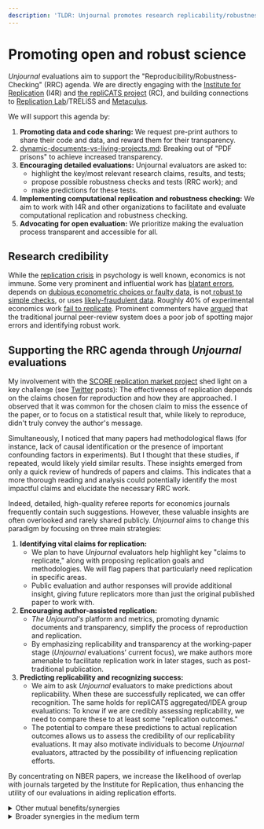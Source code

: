 ```yaml
---
description: 'TLDR: Unjournal promotes research replicability/robustness'
---
```


# Promoting open and robust science

_Unjournal_ evaluations aim to support the "Reproducibility/Robustness-Checking" (RRC) agenda. We are directly engaging with the [Institute for Replication](https://i4replication.org/) (I4R) and [the repliCATS project](https://replicats.research.unimelb.edu.au/) (RC), and building connections to [Replication Lab](https://www.vilhuber.com/lars/projects/replication-lab/)/TRELiSS and [Metaculus](https://www.metaculus.com/about/).

We will support this agenda by:

1. **Promoting data and code sharing:** We request pre-print authors to share their code and data, and reward them for their transparency.
2. [dynamic-documents-vs-living-projects.md](dynamic-documents-vs-living-projects.md "mention"): Breaking out of "PDF prisons" to achieve increased transparency.
3. **Encouraging detailed evaluations:** Unjournal evaluators are asked to:
   * highlight the key/most relevant research claims, results, and tests;
   * propose possible robustness checks and tests (RRC work); and
   * make predictions for these tests.
4. **Implementing computational replication and robustness checking:** We aim to work with I4R and other organizations to facilitate and evaluate computational replication and robustness checking.
5. **Advocating for open evaluation:** We prioritize making the evaluation process transparent and accessible for all.

## Research credibility

While the [replication crisis](https://www.wikiwand.com/en/Replication\_crisis) in psychology is well known, economics is not immune. Some very prominent and influential work has [blatant errors](https://theconversation.com/the-reinhart-rogoff-error-or-how-not-to-excel-at-economics-13646), depends on [dubious econometric choices or faulty data,](https://www.nber.org/papers/w14130) is not[ robust to simple checks](https://economistsview.typepad.com/economistsview/2008/08/troubling-timin.html), or uses [likely-fraudulent data](https://www.science.org/content/article/fraudulent-data-set-raise-questions-about-superstar-honesty-researcher). Roughly 40% of experimental economics work [fail to replicate](https://www.science.org/content/article/about-40-economics-experiments-fail-replication-survey). Prominent commenters have [argued](https://experimentalhistory.substack.com/p/the-rise-and-fall-of-peer-review) that the traditional journal peer-review system does a poor job of spotting major errors and identifying robust work.

## Supporting the RRC agenda through _Unjournal_ evaluations

My involvement with the [SCORE replication market project](https://replicationmarkets.com/) shed light on a key challenge (see [Twitter](https://twitter.com/search?q=%40ReplicationMkts%20%40givingtools\&src=typed\_query) posts): The effectiveness of replication depends on the claims chosen for reproduction and how they are approached. I observed that it was common for the chosen claim to miss the essence of the paper, or to focus on a statistical result that, while likely to reproduce, didn't truly convey the author's message.

Simultaneously, I noticed that many papers had methodological flaws (for instance, lack of causal identification or the presence of important confounding factors in experiments). But I thought that these studies, if repeated, would likely yield similar results. These insights emerged from only a quick review of hundreds of papers and claims. This indicates that a more thorough reading and analysis could potentially identify the most impactful claims and elucidate the necessary RRC work.

Indeed, detailed, high-quality referee reports for economics journals frequently contain such suggestions. However, these valuable insights are often overlooked and rarely shared publicly. _Unjournal_ aims to change this paradigm by focusing on three main strategies:

1. **Identifying vital claims for replication:**
   * We plan to have _Unjournal_ evaluators help highlight key "claims to replicate," along with proposing replication goals and methodologies. We will flag papers that particularly need replication in specific areas.
   * Public evaluation and author responses will provide additional insight, giving future replicators more than just the original published paper to work with.
2. **Encouraging author-assisted replication:**
   * _The Unjournal's_ platform and metrics, promoting dynamic documents and transparency, simplify the process of reproduction and replication.
   * By emphasizing replicability and transparency at the working-paper stage (_Unjournal_ evaluations’ current focus), we make authors more amenable to facilitate replication work in later stages, such as post-traditional publication.
3. **Predicting replicability and recognizing success:**
   * We aim to ask _Unjournal_ evaluators to make predictions about replicability. When these are successfully replicated, we can offer recognition. The same holds for repliCATS aggregated/IDEA group evaluations: To know if we are credibly assessing replicability, we need to compare these to at least some "replication outcomes."
   * The potential to compare these predictions to actual replication outcomes allows us to assess the credibility of our replicability evaluations. It may also motivate individuals to become _Unjournal_ evaluators, attracted by the possibility of influencing replication efforts.

By concentrating on NBER papers, we increase the likelihood of overlap with journals targeted by the Institute for Replication, thus enhancing the utility of our evaluations in aiding replication efforts.

<details>

<summary>Other mutual benefits/synergies</summary>

We can rely on and build a shared talent pool: _UJ_ evaluators may be well-suited—and keen—to become robustness-reproducers (of these or other papers) as well as repliCATS participants.

We see the potential for synergy and economies of scale and scope in other areas, e.g., through:

* sharing of IT/UX tools for capturing evaluator/replicator outcomes, and statistical or info.-theoretic tools for aggregating these outcomes;
* sharing of protocols for data, code, and instrument availability (e.g., [Data and Code Availability Standard](https://datacodestandard.org/));
* communicating the synthesis of "evaluation and replication reports"; or
* encouraging institutions, journals, funders, and working paper series to encourage or require engagement.

**More ambitiously, we may jointly interface with prediction markets.** We may also jointly integrate into platforms like OSF as part of an ongoing process of preregistration, research, evaluation, replication, and synthesis.

</details>

<details>

<summary>Broader synergies in the medium term</summary>

As a "journal-independent evaluation" gains career value, as replication becomes more normalized, and as we scale up:

* This changes incentive systems for academics, which makes rewarding replication/replicability easier than with the traditional journals’ system of "accept/reject, then start again elsewhere."
* _The Unjournal_ could also evaluate I4rep replications, giving them status.
* Public communication of _Unjournal_ evaluations and responses may encourage demand for replication work.

In a general sense, we see cultural spillovers in the willingness to try new systems for reward and credibility, and for the gatekeepers to reward this behavior and not just the traditional "publication outcomes".

</details>
